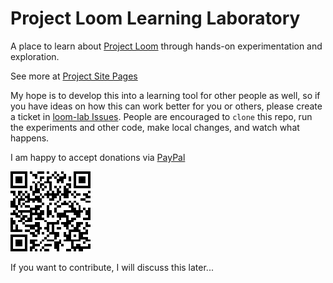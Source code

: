 # Project Loom Learning Laboratory

A place to learn about [Project Loom](https://openjdk.java.net/projects/loom) through hands-on
experimentation and exploration.

See more at [Project Site Pages](https://kolotyluk.github.io/loom-lab) 


My hope is to develop this into a learning tool for other people as well, so if you have ideas on how
this can work better for you or others, please create a ticket in
[loom-lab Issues](https://github.com/kolotyluk/loom-lab/issues).
People are encouraged to `clone` this repo, run the experiments
and other code, make local changes, and watch what happens.

I am happy to accept donations via
[PayPal](https://www.paypal.com/donate/?hosted_button_id=MHJPUV97X4XVC)

![QR Code](docs/QR-Code.png)

If you want to contribute, I will discuss this later...

